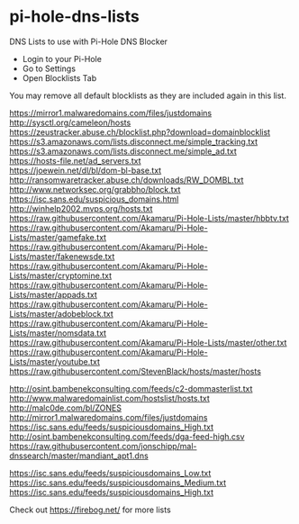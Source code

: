 # pi-hole-dns-lists
DNS Lists to use with Pi-Hole DNS Blocker

 - Login to your Pi-Hole
 - Go to Settings
 - Open Blocklists Tab
 
You may remove all default blocklists as they are included again in this list.

https://mirror1.malwaredomains.com/files/justdomains </br>
http://sysctl.org/cameleon/hosts </br>
https://zeustracker.abuse.ch/blocklist.php?download=domainblocklist 	 </br>
https://s3.amazonaws.com/lists.disconnect.me/simple_tracking.txt 	 </br>
https://s3.amazonaws.com/lists.disconnect.me/simple_ad.txt 	 </br>
https://hosts-file.net/ad_servers.txt 	 </br>
https://joewein.net/dl/bl/dom-bl-base.txt 	 </br>
http://ransomwaretracker.abuse.ch/downloads/RW_DOMBL.txt 	 </br>
http://www.networksec.org/grabbho/block.txt 	 </br>
https://isc.sans.edu/suspicious_domains.html 	 </br>
http://winhelp2002.mvps.org/hosts.txt 	 </br>
https://raw.githubusercontent.com/Akamaru/Pi-Hole-Lists/master/hbbtv.txt 	 </br>
https://raw.githubusercontent.com/Akamaru/Pi-Hole-Lists/master/gamefake.txt 	 </br>
https://raw.githubusercontent.com/Akamaru/Pi-Hole-Lists/master/fakenewsde.txt 	 </br>
https://raw.githubusercontent.com/Akamaru/Pi-Hole-Lists/master/cryptomine.txt 	 </br>
https://raw.githubusercontent.com/Akamaru/Pi-Hole-Lists/master/appads.txt 	 </br>
https://raw.githubusercontent.com/Akamaru/Pi-Hole-Lists/master/adobeblock.txt 	 </br>
https://raw.githubusercontent.com/Akamaru/Pi-Hole-Lists/master/nomsdata.txt 	 </br>
https://raw.githubusercontent.com/Akamaru/Pi-Hole-Lists/master/other.txt 	 </br>
https://raw.githubusercontent.com/Akamaru/Pi-Hole-Lists/master/youtube.txt 	 </br>
https://raw.githubusercontent.com/StevenBlack/hosts/master/hosts </br>

http://osint.bambenekconsulting.com/feeds/c2-dommasterlist.txt </br>
http://www.malwaredomainlist.com/hostslist/hosts.txt </br>
http://malc0de.com/bl/ZONES </br>
http://mirror1.malwaredomains.com/files/justdomains </br>
https://isc.sans.edu/feeds/suspiciousdomains_High.txt </br>
http://osint.bambenekconsulting.com/feeds/dga-feed-high.csv </br>
https://raw.githubusercontent.com/jonschipp/mal-dnssearch/master/mandiant_apt1.dns </br>

https://isc.sans.edu/feeds/suspiciousdomains_Low.txt </br>
https://isc.sans.edu/feeds/suspiciousdomains_Medium.txt </br>
https://isc.sans.edu/feeds/suspiciousdomains_High.txt </br>

Check out https://firebog.net/ for more lists
